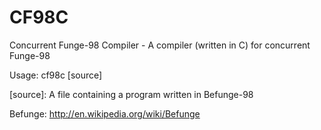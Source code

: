 CF98C
===

Concurrent Funge-98 Compiler - A compiler (written in C) for concurrent Funge-98

Usage: cf98c [source]

  [source]: A file containing a program written in Befunge-98

Befunge:
http://en.wikipedia.org/wiki/Befunge